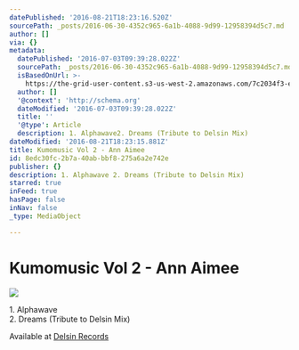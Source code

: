 ```yaml
---
datePublished: '2016-08-21T18:23:16.520Z'
sourcePath: _posts/2016-06-30-4352c965-6a1b-4088-9d99-12958394d5c7.md
author: []
via: {}
metadata:
  datePublished: '2016-07-03T09:39:28.022Z'
  sourcePath: _posts/2016-06-30-4352c965-6a1b-4088-9d99-12958394d5c7.md
  isBasedOnUrl: >-
    https://the-grid-user-content.s3-us-west-2.amazonaws.com/7c2034f3-eb23-4adc-b173-e4433de5b7f8.jpg
  author: []
  '@context': 'http://schema.org'
  dateModified: '2016-07-03T09:39:28.022Z'
  title: ''
  '@type': Article
  description: 1. Alphawave2. Dreams (Tribute to Delsin Mix)
dateModified: '2016-08-21T18:23:15.881Z'
title: Kumomusic Vol 2 - Ann Aimee
id: 8edc30fc-2b7a-40ab-bbf8-275a6a2e742e
publisher: {}
description: 1. Alphawave 2. Dreams (Tribute to Delsin Mix)
starred: true
inFeed: true
hasPage: false
inNav: false
_type: MediaObject

---
```

# Kumomusic Vol 2 - Ann Aimee
![](https://the-grid-user-content.s3-us-west-2.amazonaws.com/7c2034f3-eb23-4adc-b173-e4433de5b7f8.jpg)

1\. Alphawave  
2\. Dreams (Tribute to Delsin Mix)

Available at [Delsin Records][0]

[0]: http://www.delsinrecords.com/release/170/james-kumo/kumomusic-vol-2 "James Kumo - Kumomusic Vol 2"